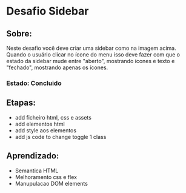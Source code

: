 # Desafio Sidebar

## Sobre:
Neste desafio você deve criar uma sidebar como na imagem acima. Quando o usuário clicar no ícone do menu isso deve fazer com que o estado da sidebar mude entre "aberto", mostrando ícones e texto e "fechado", mostrando apenas os ícones.

### Estado: Concluido

## Etapas:
<ul>
<li>add ficheiro html, css e assets</li>
<li>add elementos html</li>
<li>add style aos elementos</li>
<li>add js code to change toggle 1 class</li>
</ul>

## Aprendizado:

<ul>
<li>Semantica HTML</li>
<li>Melhoramento css e flex</li>
<li>Manupulacao DOM elements</li>
</ul>


